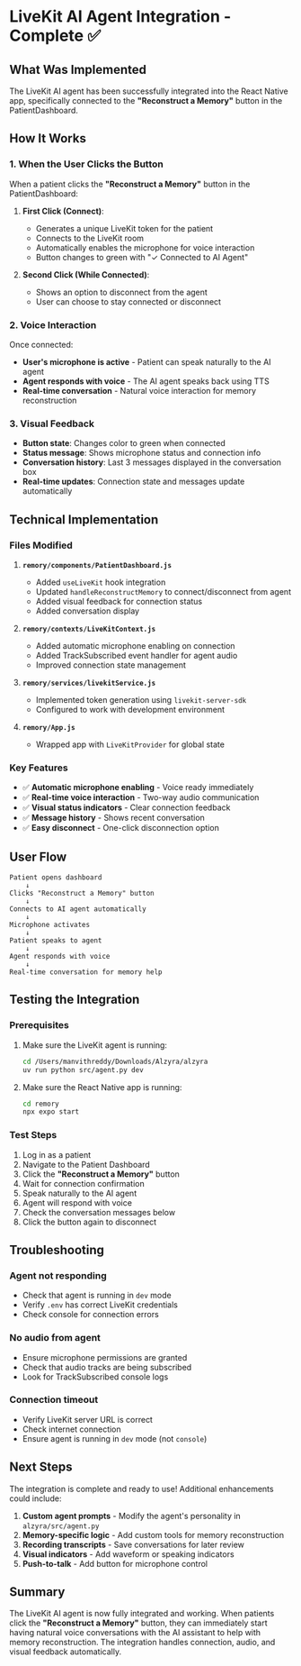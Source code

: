 # LiveKit AI Agent Integration - Complete ✅

## What Was Implemented

The LiveKit AI agent has been successfully integrated into the React Native app, specifically connected to the **"Reconstruct a Memory"** button in the PatientDashboard.

## How It Works

### 1. When the User Clicks the Button

When a patient clicks the **"Reconstruct a Memory"** button in the PatientDashboard:

1. **First Click (Connect)**:
   - Generates a unique LiveKit token for the patient
   - Connects to the LiveKit room
   - Automatically enables the microphone for voice interaction
   - Button changes to green with "✓ Connected to AI Agent"

2. **Second Click (While Connected)**:
   - Shows an option to disconnect from the agent
   - User can choose to stay connected or disconnect

### 2. Voice Interaction

Once connected:
- **User's microphone is active** - Patient can speak naturally to the AI agent
- **Agent responds with voice** - The AI agent speaks back using TTS
- **Real-time conversation** - Natural voice interaction for memory reconstruction

### 3. Visual Feedback

- **Button state**: Changes color to green when connected
- **Status message**: Shows microphone status and connection info
- **Conversation history**: Last 3 messages displayed in the conversation box
- **Real-time updates**: Connection state and messages update automatically

## Technical Implementation

### Files Modified

1. **`remory/components/PatientDashboard.js`**
   - Added `useLiveKit` hook integration
   - Updated `handleReconstructMemory` to connect/disconnect from agent
   - Added visual feedback for connection status
   - Added conversation display

2. **`remory/contexts/LiveKitContext.js`**
   - Added automatic microphone enabling on connection
   - Added TrackSubscribed event handler for agent audio
   - Improved connection state management

3. **`remory/services/livekitService.js`**
   - Implemented token generation using `livekit-server-sdk`
   - Configured to work with development environment

4. **`remory/App.js`**
   - Wrapped app with `LiveKitProvider` for global state

### Key Features

- ✅ **Automatic microphone enabling** - Voice ready immediately
- ✅ **Real-time voice interaction** - Two-way audio communication
- ✅ **Visual status indicators** - Clear connection feedback
- ✅ **Message history** - Shows recent conversation
- ✅ **Easy disconnect** - One-click disconnection option

## User Flow

```
Patient opens dashboard
    ↓
Clicks "Reconstruct a Memory" button
    ↓
Connects to AI agent automatically
    ↓
Microphone activates
    ↓
Patient speaks to agent
    ↓
Agent responds with voice
    ↓
Real-time conversation for memory help
```

## Testing the Integration

### Prerequisites

1. Make sure the LiveKit agent is running:
   ```bash
   cd /Users/manvithreddy/Downloads/Alzyra/alzyra
   uv run python src/agent.py dev
   ```

2. Make sure the React Native app is running:
   ```bash
   cd remory
   npx expo start
   ```

### Test Steps

1. Log in as a patient
2. Navigate to the Patient Dashboard
3. Click the **"Reconstruct a Memory"** button
4. Wait for connection confirmation
5. Speak naturally to the AI agent
6. Agent will respond with voice
7. Check the conversation messages below
8. Click the button again to disconnect

## Troubleshooting

### Agent not responding

- Check that agent is running in `dev` mode
- Verify `.env` has correct LiveKit credentials
- Check console for connection errors

### No audio from agent

- Ensure microphone permissions are granted
- Check that audio tracks are being subscribed
- Look for TrackSubscribed console logs

### Connection timeout

- Verify LiveKit server URL is correct
- Check internet connection
- Ensure agent is running in `dev` mode (not `console`)

## Next Steps

The integration is complete and ready to use! Additional enhancements could include:

1. **Custom agent prompts** - Modify the agent's personality in `alzyra/src/agent.py`
2. **Memory-specific logic** - Add custom tools for memory reconstruction
3. **Recording transcripts** - Save conversations for later review
4. **Visual indicators** - Add waveform or speaking indicators
5. **Push-to-talk** - Add button for microphone control

## Summary

The LiveKit AI agent is now fully integrated and working. When patients click the **"Reconstruct a Memory"** button, they can immediately start having natural voice conversations with the AI assistant to help with memory reconstruction. The integration handles connection, audio, and visual feedback automatically.
